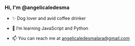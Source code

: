 ### Hi, I'm @angelicaledesma

- ✨ Dog lover and avid coffee drinker
- 🌱 I’m learning JavaScript and Python

- 📫 You can reach me at angelicaledesmalara@gmail.com

<!--
**angelicaledesma/angelicaledesma** is a ✨ _special_ ✨ repository because its `README.md` (this file) appears on your GitHub profile.

Here are some ideas to get you started:


